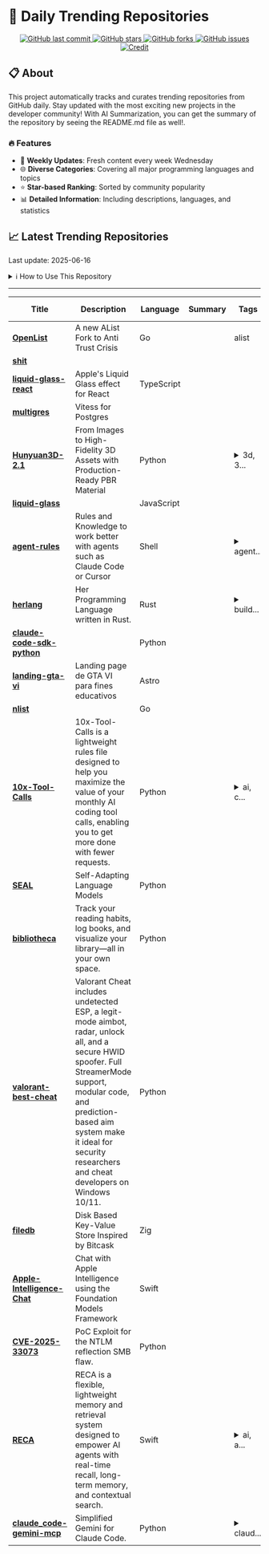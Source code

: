 # 🌟 Daily Trending Repositories

<div align="center">
<a href="https://github.com/marc-ko/daily-trending-repo/commits/main">
    <img src="https://img.shields.io/github/last-commit/marc-ko/daily-trending-repo" alt="GitHub last commit" />
</a>

<a href="https://github.com/marc-ko/daily-trending-repo/stargazers">
    <img src="https://img.shields.io/github/stars/marc-ko/daily-trending-repo" alt="GitHub stars" />
</a>
<a href="https://github.com/marc-ko/daily-trending-repo/network/members">
    <img src="https://img.shields.io/github/forks/marc-ko/daily-trending-repo" alt="GitHub forks" />
</a>
<a href="https://github.com/marc-ko/daily-trending-repo/issues">
    <img src="https://img.shields.io/github/issues/marc-ko/daily-trending-repo" alt="GitHub issues" />
</a>
<a alt="credit" href="https://github.com/zezhishao/DailyArXiv">
 <img src="https://img.shields.io/badge/credit%20-%20Idea%20From%20This%20Repo-blue" alt="Credit">
</a>
</div>

## 📋 About

This project automatically tracks and curates trending repositories from GitHub daily. Stay updated with the most exciting new projects in the developer community! With AI Summarization, you can get the summary of the repository by seeing the README.md file as well!.

### 🔥 Features

- 🔄 **Weekly Updates**: Fresh content every week Wednesday
- 🌐 **Diverse Categories**: Covering all major programming languages and topics
- ⭐ **Star-based Ranking**: Sorted by community popularity
- 📊 **Detailed Information**: Including descriptions, languages, and statistics

## 📈 Latest Trending Repositories

Last update: 2025-06-16

<details>
<summary>ℹ️ How to Use This Repository</summary>

1. **Star & Watch**: Click the 'Star' and 'Watch' buttons to receive weekly email notifications
2. **Browse**: Explore trending repositories organized by popularity
3. **Contribute**: Feel free to open issues or suggest improvements

</details>

---

| **Title** | **Description** | **Language** | **Summary** | **Tags** | **Stars Count** |
| --- | --- | --- | --- | --- | --- |
| **[OpenList](https://github.com/OpenListTeam/OpenList)** | A new AList Fork to Anti Trust Crisis | Go |  | alist | 5317 |
| **[shit](https://github.com/AasishPokhrel/shit)** |  |  |  |  | 2924 |
| **[liquid-glass-react](https://github.com/rdev/liquid-glass-react)** | Apple's Liquid Glass effect for React | TypeScript |  |  | 1641 |
| **[multigres](https://github.com/multigres/multigres)** | Vitess for Postgres |  |  |  | 669 |
| **[Hunyuan3D-2.1](https://github.com/Tencent-Hunyuan/Hunyuan3D-2.1)** | From Images to High-Fidelity 3D Assets with Production-Ready PBR Material | Python |  | <details><summary>3d, 3...</summary><p>3d, 3d-aigc, 3d-generation, hunyuan3d, image-to-3d, shape, shape-generation, text-to-3d, texture-genertaion</p></details> | 562 |
| **[liquid-glass](https://github.com/shuding/liquid-glass)** |  | JavaScript |  |  | 456 |
| **[agent-rules](https://github.com/steipete/agent-rules)** | Rules and Knowledge to work better with agents such as Claude Code or Cursor | Shell |  | <details><summary>agent...</summary><p>agent, claudecode, cursor, llms, rules</p></details> | 446 |
| **[herlang](https://github.com/justjavac/herlang)** | Her Programming Language written in Rust. | Rust |  | <details><summary>build...</summary><p>build-your-own-x, herlang, language</p></details> | 327 |
| **[claude-code-sdk-python](https://github.com/anthropics/claude-code-sdk-python)** |  | Python |  |  | 324 |
| **[landing-gta-vi](https://github.com/midudev/landing-gta-vi)** | Landing page de GTA VI para fines educativos | Astro |  |  | 298 |
| **[nlist](https://github.com/NodeSeekDev/nlist)** |  | Go |  |  | 284 |
| **[10x-Tool-Calls](https://github.com/perrypixel/10x-Tool-Calls)** | 10x-Tool-Calls is a lightweight rules file designed to help you maximize the value of your monthly AI coding tool calls, enabling you to get more done with fewer requests. | Python |  | <details><summary>ai, c...</summary><p>ai, coding-agent, cursor, windsurf</p></details> | 235 |
| **[SEAL](https://github.com/Continual-Intelligence/SEAL)** | Self-Adapting Language Models | Python |  |  | 215 |
| **[bibliotheca](https://github.com/pickles4evaaaa/bibliotheca)** | Track your reading habits, log books, and visualize your library—all in your own space. | Python |  |  | 195 |
| **[valorant-best-cheat](https://github.com/valorant-undetected/valorant-best-cheat)** | Valorant Cheat includes undetected ESP, a legit-mode aimbot, radar, unlock all, and a secure HWID spoofer. Full StreamerMode support, modular code, and prediction-based aim system make it ideal for security researchers and cheat developers on Windows 10/11. | Python |  |  | 189 |
| **[filedb](https://github.com/rajivharlalka/filedb)** | Disk Based Key-Value Store Inspired by Bitcask  | Zig |  |  | 163 |
| **[Apple-Intelligence-Chat](https://github.com/PallavAg/Apple-Intelligence-Chat)** | Chat with Apple Intelligence using the Foundation Models Framework | Swift |  |  | 163 |
| **[CVE-2025-33073](https://github.com/mverschu/CVE-2025-33073)** | PoC Exploit for the NTLM reflection SMB flaw. | Python |  |  | 162 |
| **[RECA](https://github.com/RecaEngine/RECA)** | RECA is a flexible, lightweight memory and retrieval system designed to empower AI agents with real-time recall, long-term memory, and contextual search. | Swift |  | <details><summary>ai, a...</summary><p>ai, autonomous, memory, multi-agent, reca, recall, sources, tools, workflow</p></details> | 140 |
| **[claude_code-gemini-mcp](https://github.com/RaiAnsar/claude_code-gemini-mcp)** | Simplified Gemini for Claude Code.  | Python |  | <details><summary>claud...</summary><p>claude-ai, gemini-flash, mcp, mcp-server</p></details> | 140 |

